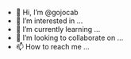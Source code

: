 - 👋 Hi, I’m @gojocab
- 👀 I’m interested in ...
- 🌱 I’m currently learning ...
- 💞️ I’m looking to collaborate on ...
- 📫 How to reach me ...

<!---
gojocab/gojocab is a ✨ special ✨ repository because its `README.md` (this file) appears on your GitHub profile.
You can click the Preview link to take a look at your changes.
--->
